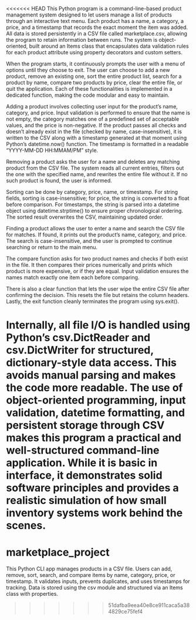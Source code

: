 <<<<<<< HEAD
This Python program is a command-line-based product management system designed to let users manage a list of products through an interactive text menu. Each product has a name, a category, a price, and a timestamp that records the exact moment the item was added. All data is stored persistently in a CSV file called marketplace.csv, allowing the program to retain information between runs. The system is object-oriented, built around an Items class that encapsulates data validation rules for each product attribute using property decorators and custom setters.

When the program starts, it continuously prompts the user with a menu of options until they choose to exit. The user can choose to add a new product, remove an existing one, sort the entire product list, search for a product by name, compare two products by price, clear the entire file, or quit the application. Each of these functionalities is implemented in a dedicated function, making the code modular and easy to maintain.

Adding a product involves collecting user input for the product’s name, category, and price. Input validation is performed to ensure that the name is not empty, the category matches one of a predefined set of acceptable values, and the price is non-negative. If the product passes all checks and doesn’t already exist in the file (checked by name, case-insensitive), it is written to the CSV along with a timestamp generated at that moment using Python’s datetime.now() function. The timestamp is formatted in a readable “YYYY-MM-DD HH:MMAM/PM” style.

Removing a product asks the user for a name and deletes any matching product from the CSV file. The system reads all current entries, filters out the one with the specified name, and rewrites the entire file without it. If no such product is found, the user is informed.

Sorting can be done by category, price, name, or timestamp. For string fields, sorting is case-insensitive; for price, the string is converted to a float before comparison. For timestamps, the string is parsed into a datetime object using datetime.strptime() to ensure proper chronological ordering. The sorted result overwrites the CSV, maintaining updated order.

Finding a product allows the user to enter a name and search the CSV file for matches. If found, it prints out the product’s name, category, and price. The search is case-insensitive, and the user is prompted to continue searching or return to the main menu.

The compare function asks for two product names and checks if both exist in the file. It then compares their prices numerically and prints which product is more expensive, or if they are equal. Input validation ensures the names match exactly one item each before comparing.

There is also a clear function that lets the user wipe the entire CSV file after confirming the decision. This resets the file but retains the column headers. Lastly, the exit function cleanly terminates the program using sys.exit().

Internally, all file I/O is handled using Python’s csv.DictReader and csv.DictWriter for structured, dictionary-style data access. This avoids manual parsing and makes the code more readable. The use of object-oriented programming, input validation, datetime formatting, and persistent storage through CSV makes this program a practical and well-structured command-line application. While it is basic in interface, it demonstrates solid software principles and provides a realistic simulation of how small inventory systems work behind the scenes.
=======
# marketplace_project
This Python CLI app manages products in a CSV file. Users can add, remove, sort, search, and compare items by name, category, price, or timestamp. It validates inputs, prevents duplicates, and uses timestamps for tracking. Data is stored using the csv module and structured via an Items class with properties.
>>>>>>> 51dafba9eea40e8ce911caca5a384829ce75fef4

